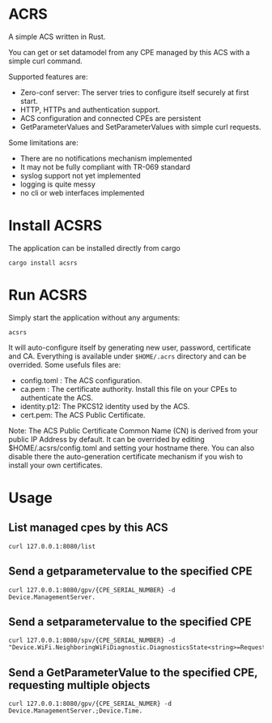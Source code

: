 # ACRS
A simple ACS written in Rust.

You can get or set datamodel from any CPE managed by this ACS with a simple curl command.

Supported features are:
- Zero-conf server: The server tries to configure itself securely at first start.
- HTTP, HTTPs and authentication support.
- ACS configuration and connected CPEs are persistent
- GetParameterValues and SetParameterValues with simple curl requests.

Some limitations are:
- There are no notifications mechanism implemented
- It may not be fully compliant with TR-069 standard
- syslog support not yet implemented
- logging is quite messy
- no cli or web interfaces implemented

# Install ACSRS
The application can be installed directly from cargo
```
cargo install acsrs
```

# Run ACSRS
Simply start the application without any arguments:
```
acsrs
```
It will auto-configure itself by generating new user, password, certificate and CA. Everything is available under `$HOME/.acrs` directory and can be overrided. Some usefuls files are:
- config.toml : The ACS configuration.
- ca.pem : The certificate authority. Install this file on your CPEs to authenticate the ACS.
- identity.p12: The PKCS12 identity used by the ACS.
- cert.pem: The ACS Public Certificate.

Note: The ACS Public Certificate Common Name (CN) is derived from your public IP Address by default.
It can be overrided by editing $HOME/.acsrs/config.toml and setting your hostname there. You can also disable there the auto-generation certificate mechanism if you wish to install your own certificates.

# Usage
## List managed cpes by this ACS
```
curl 127.0.0.1:8080/list
```

## Send a getparametervalue to the specified CPE
```
curl 127.0.0.1:8080/gpv/{CPE_SERIAL_NUMBER} -d Device.ManagementServer.
```

## Send a setparametervalue to the specified CPE
```
curl 127.0.0.1:8080/spv/{CPE_SERIAL_NUMBER} -d "Device.WiFi.NeighboringWiFiDiagnostic.DiagnosticsState<string>=Requested"
```

## Send a GetParameterValue to the specified CPE, requesting multiple objects
```
curl 127.0.0.1:8080/gpv/{CPE_SERIAL_NUMER} -d Device.ManagementServer.;Device.Time.
```

